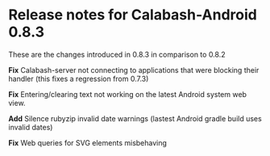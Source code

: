 # Release notes for Calabash-Android 0.8.3

These are the changes introduced in 0.8.3 in comparison to 0.8.2

**Fix** Calabash-server not connecting to applications that were blocking their handler (this fixes a regression from 0.7.3)

**Fix** Entering/clearing text not working on the latest Android system web view.

**Add** Silence rubyzip invalid date warnings (lastest Android gradle build uses invalid dates)

**Fix** Web queries for SVG elements misbehaving